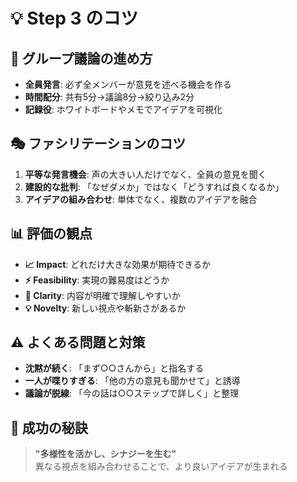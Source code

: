 # 💡 Step 3 のコツ

## 🎯 グループ議論の進め方

- **全員発言**: 必ず全メンバーが意見を述べる機会を作る
- **時間配分**: 共有5分→議論8分→絞り込み2分
- **記録役**: ホワイトボードやメモでアイデアを可視化

## 🎭 ファシリテーションのコツ

1. **平等な発言機会**: 声の大きい人だけでなく、全員の意見を聞く
2. **建設的な批判**: 「なぜダメか」ではなく「どうすれば良くなるか」
3. **アイデアの組み合わせ**: 単体でなく、複数のアイデアを融合

## 📊 評価の観点

- **📈 Impact**: どれだけ大きな効果が期待できるか
- **⚡ Feasibility**: 実現の難易度はどうか
- **🎯 Clarity**: 内容が明確で理解しやすいか
- **💡 Novelty**: 新しい視点や斬新さがあるか

## ⚠️ よくある問題と対策

- **沈黙が続く**: 「まず○○さんから」と指名する
- **一人が喋りすぎる**: 「他の方の意見も聞かせて」と誘導
- **議論が脱線**: 「今の話は○○ステップで詳しく」と整理

## 🚀 成功の秘訣

> **"多様性を活かし、シナジーを生む"**  
> 異なる視点を組み合わせることで、より良いアイデアが生まれる
